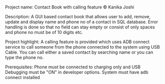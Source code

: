 Project name: Contact Book with calling feature 
© Kanika Joshi

Description: A GUI based contact book that allows user to add, remove, update and display name and phone no of a contact in SQL database. 
Error handling is done so that no field can stay empty or consist of only spaces and phone no must be of 10 digits etc. 

Project highlight: A calling feature is provided which uses ADB connect service to call someone from the phone connected to the system using USB Cable. 
You can call either a saved contact by searching name or you can type the phone no. 

Prerequisites: 
Phone must be connected to charging only and USB Debugging must be "ON" in developer options. 
System must have adb connect installed
